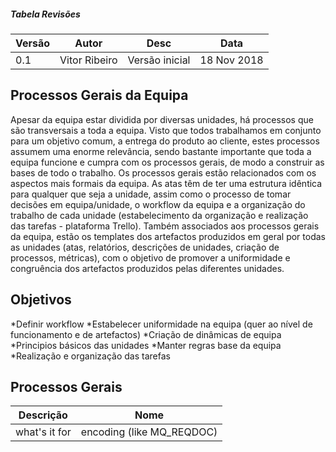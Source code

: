 ##### Tabela Revisões
|Versão|Autor|Desc|Data
|---|---|---|---
|0.1|Vitor Ribeiro|Versão inicial|18 Nov 2018


## Processos Gerais da Equipa

Apesar da equipa estar dividida por diversas unidades, há processos que são transversais a toda a equipa. Visto que todos trabalhamos em conjunto para um objetivo comum, a entrega do produto ao cliente, estes 
processos assumem uma enorme relevância, sendo bastante importante que toda a equipa funcione e cumpra com os processos gerais, de modo a construir as bases de todo o trabalho.
Os processos gerais estão relacionados com os aspectos mais formais da equipa. As atas têm de ter uma estrutura idêntica para qualquer que seja a unidade, assim como o processo de tomar decisões em equipa/unidade,
o workflow da equipa e a organização do trabalho de cada unidade (estabelecimento da organização e realização das tarefas - plataforma Trello). Também associados aos processos gerais da equipa, estão os templates dos artefactos produzidos em geral por todas as unidades (atas, relatórios, descrições de unidades, criação de processos, métricas), com o objetivo de promover a uniformidade e congruência dos artefactos produzidos pelas diferentes unidades. 


## Objetivos
*Definir workflow
*Estabelecer uniformidade na equipa (quer ao nível de funcionamento e de artefactos)
*Criação de dinâmicas de equipa
*Principios básicos das unidades
*Manter regras base da equipa
*Realização e organização das tarefas


## Processos Gerais

Descrição | Nome
--- | ---
what's it for | encoding (like MQ_REQDOC)
